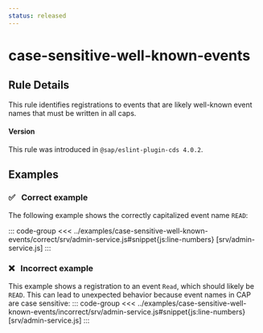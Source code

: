 ```yaml
---
status: released
---
```


<script setup>
  import PlaygroundBadge from '../components/PlaygroundBadge.vue'
</script>

# case-sensitive-well-known-events

## Rule Details

This rule identifies registrations to events that are likely well-known event names that must be written in all caps.

#### Version
This rule was introduced in `@sap/eslint-plugin-cds 4.0.2`.

## Examples

### ✅ &nbsp; Correct example

The following example shows the correctly capitalized event name `READ`:

::: code-group
<<< ../examples/case-sensitive-well-known-events/correct/srv/admin-service.js#snippet{js:line-numbers} [srv/admin-service.js]
:::
<PlaygroundBadge
  name="case-sensitive-well-known-events"
  kind="correct"
  :files="['srv/admin-service.js']"
/>

### ❌ &nbsp; Incorrect example

This example shows a registration to an event `Read`, which should likely be `READ`. This can lead to unexpected behavior because event names in CAP are case sensitive:
::: code-group
<<< ../examples/case-sensitive-well-known-events/incorrect/srv/admin-service.js#snippet{js:line-numbers} [srv/admin-service.js]
:::
<PlaygroundBadge
  name="case-sensitive-well-known-events"
  kind="incorrect"
  :files="['srv/admin-service.js']"
/>

